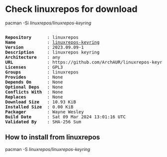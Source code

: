 # Check linuxrepos for download

pacman -Si *linuxrepos/linuxrepos-keyring*

<div class="highlight"><pre class="highlight"><text>
<b>Repository</b>      : linuxrepos
<b>Name</b>            : <a href="../../x86_64/linuxrepos-keyring-2023.09.09-1-any.pkg.tar.zst">linuxrepos-keyring</a>
<b>Version</b>         : 2023.09.09-1
<b>Description</b>     : linuxrepos keyring
<b>Architecture</b>    : any
<b>URL</b>             : https://github.com/ArchAUR/linuxrepos-keyring
<b>Licenses</b>        : GPL3
<b>Groups</b>          : linuxrepos
<b>Provides</b>        : None
<b>Depends On</b>      : None
<b>Optional Deps</b>   : None
<b>Conflicts With</b>  : None
<b>Replaces</b>        : None
<b>Download Size</b>   : 10.93 KiB
<b>Installed Size</b>  : 0.00 KiB
<b>Packager</b>        : Wayne Wesley <wayne6324@gmail.com>
<b>Build Date</b>      : Sat 09 Mar 2024 13:01:16 UTC
<b>Validated By</b>    : SHA-256 Sum
</text></pre></div>

## How to install from linuxrepos

pacman -S *linuxrepos/linuxrepos-keyring*
